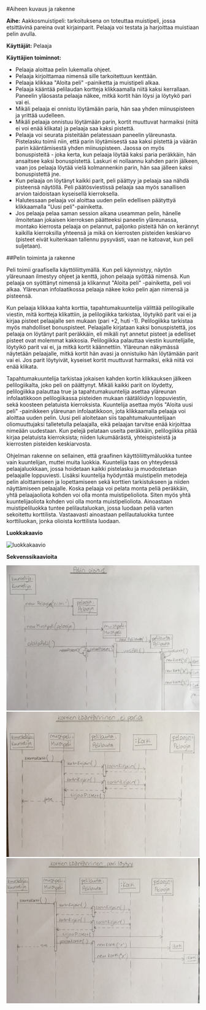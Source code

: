 #Aiheen kuvaus ja rakenne

**Aihe:** Aakkosmuistipeli: tarkoituksena on toteuttaa muistipeli, jossa etsittävinä pareina
ovat kirjainparit. Pelaaja voi testata ja harjoittaa muistiaan pelin avulla.

**Käyttäjät:** Pelaaja

**Käyttäjien toiminnot:**

* Pelaaja aloittaa pelin lukemalla ohjeet.
* Pelaaja kirjoittamaa nimensä sille tarkoitettuun kenttään.
* Pelaaja klikkaa "Aloita peli" -painiketta ja muistipeli alkaa.
* Pelaaja kääntää pelilaudan kortteja klikkaamalla niitä kaksi kerrallaan.
Paneelin yläosasta pelaaja näkee, mitkä kortit hän löysi ja löytykö pari vai ei.
* Mikäli pelaaja ei onnistu löytämään paria, hän saa yhden miinuspisteen ja yrittää uudelleen.  
* Mikäli pelaaja onnistuu löytämään parin, kortit muuttuvat harmaiksi (niitä ei voi enää klikata) 
ja pelaaja saa kaksi pistettä.
* Pelaaja voi seurata pisteitään pelatessaan paneelin yläreunasta. Pistelasku toimii niin, että 
parin löytämisestä saa kaksi pistettä ja väärän parin kääntämisestä yhden miinuspisteen. 
Jaossa on myös bonuspisteitä - joka kerta, kun pelaaja löytää kaksi paria peräkkäin, hän 
ansaitsee kaksi bonuspistettä. Laskuri ei nollaannu kahden parin jälkeen, vaan jos pelaaja 
löytää vielä kolmannenkin parin, hän saa jälleen kaksi bonuspistettä jne.
* Kun pelaaja on löytänyt kaikki parit, peli päättyy ja pelaaja saa nähdä pisteensä näytöllä.
Peli päätösviestissä pelaaja saa myös sanallisen arvion taidoistaan kyseisellä kierroksella.
* Halutessaan pelaaja voi aloittaa uuden pelin edellisen päätyttyä klikkaamalla 
"Uusi peli"-painiketta.
* Jos pelaaja pelaa saman session aikana useamman pelin, hänelle ilmoitetaan jokaisen kierroksen 
päätteeksi paneelin yläreunassa, montako kierrosta pelaaja on pelannut, paljonko pisteitä hän
on kerännyt kaikilla kierroksilla yhteensä ja mikä on kierrosten pisteiden keskiarvo
(pisteet eivät kuitenkaan tallennu pysyvästi, vaan ne katoavat, kun peli suljetaan).

##Pelin toiminta ja rakenne

Peli toimii graafisella käyttöliittymällä.
Kun peli käynnistyy, näytön yläreunaan ilmestyy ohjeet ja kenttä, johon pelaaja syöttää nimensä.
Kun pelaaja on syöttänyt nimensä ja klikannut "Aloita peli" -painiketta, peli voi alkaa.
Yläreunan infolaatikossa pelaaja näkee koko pelin ajan nimensä ja pisteensä.

Kun pelaaja klikkaa kahta korttia, tapahtumakuuntelija välittää pelilogiikalle viestin, mitä
kortteja klikattiin, ja pelilogiikka tarkistaa, löytyikö parit vai ei ja kirjaa pisteet pelaajalle sen mukaan 
(pari +2, huti -1).
Pelilogiikka tarkistaa myös mahdolliset bonuspisteet. Pelaajalle  kirjataan kaksi bonuspistettä, jos pelaaja 
on löytänyt parit peräkkäin, eli mikäli nyt annetut pisteet ja edelliset pisteet ovat molemmat kakkosia. 
Pelilogiikka  palauttaa viestin kuuntelijalle, löytyikö parit vai ei, ja mitkä kortit käännettiin.
Yläreunan näkymässä näytetään pelaajalle, mitkä kortit hän avasi ja onnistuiko hän löytämään parit vai ei.
Jos parit löytyivät, kyseiset kortit muuttuvat harmaiksi, eikä niitä voi enää klikata.

Tapahtumakuuntelija tarkistaa jokaisen kahden kortin klikkauksen jälkeen pelilogiikalta, joko peli on päättynyt.
Mikäli kaikki parit on löydetty, pelilogiikka palauttaa true ja tapahtumakuuntelija asettaa yläreunan 
infolaatikkoon pelilogiikassa pisteiden mukaan räätälöidyn loppuviestin, sekä koosteen pelatuista kierroksista.
Kuuntelija asettaa myös "Aloita uusi peli" -painikkeen yläreunan infolaatikkoon, jota klikkaamalla pelaaja voi
aloittaa uuden pelin. Uusi peli aloitetaan siis  tapahtumakuuntelijaan oliomuuttujaksi talletetulla pelaajalla,
eikä pelaajan tarvitse enää kirjoittaa nimeään uudestaan.
Kun pelejä pelataan useita peräkkäin, pelilogiikka pitää kirjaa pelatuista kierroksista; niiden lukumäärästä,
yhteispisteistä ja kierrosten pisteiden keskiarvosta. 

Ohjelman rakenne on sellainen, että graafinen käyttöliittymäluokka tuntee vain kuuntelijan, muttei muita luokkia. 
Kuuntelija taas on yhteydessä pelaajaluokkaan, jossa hoidetaan kaikki pistelasku ja muodostetaan pelaajalle loppuviesti.
Lisäksi kuuntelija hyödyntää muistipelin metodeja pelin aloittamiseen ja lopettamiseen sekä korttien tarkistukseen 
ja niiden näyttämiseen pelaajalle. Koska pelaaja voi pelata monta peliä peräkkäin, yhtä pelaajaoliota kohden 
voi olla monta muistipelioliota. Siten myös yhtä kuuntelijaoliota kohden voi olla monta muistipelioliota.
Ainoastaan muistipeliluokka tuntee pelilautaluokan, jossa luodaan peliä varten sekoitettu korttilista. 
Vastaavasti ainoastaan pelilautaluokka tuntee korttiluokan, jonka olioista korttilista luodaan.

**Luokkakaavio**

![luokkakaavio](http://yuml.me/1c0f24d5)

**Sekvenssikaavioita**

![Pelin aloitus](https://github.com/MaijaMahlamaki/Aakkosmuistipeli/blob/master/dokumentaatio/sekvenssikaaviot/pelinAloitus.jpg)
![Korttien kääntäminen, ei paria](https://github.com/MaijaMahlamaki/Aakkosmuistipeli/blob/master/dokumentaatio/sekvenssikaaviot/korttienKaantaminen1.jpg)
![Korttien kääntäminen, pari löytyi](https://github.com/MaijaMahlamaki/Aakkosmuistipeli/blob/master/dokumentaatio/sekvenssikaaviot/korttienKaantaminen2.jpg)
